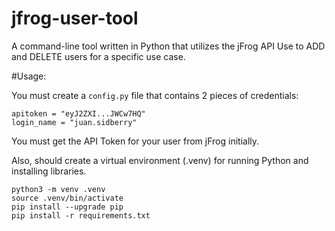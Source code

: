 # jfrog-user-tool
A command-line tool written in Python that utilizes the jFrog API
Use to ADD and DELETE users for a specific use case.

#Usage:

You must create a `config.py` file that contains 2 pieces of credentials:
```
apitoken = "eyJ2ZXI...JWCw7HQ"
login_name = "juan.sidberry"
```

You must get the API Token for your user from jFrog initially.

Also, should create a virtual environment (.venv) for running Python and installing libraries.
```
python3 -m venv .venv
source .venv/bin/activate
pip install --upgrade pip
pip install -r requirements.txt
```

